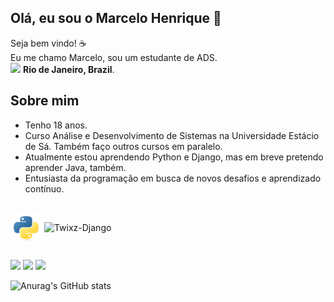 ## Olá, eu sou o Marcelo Henrique 👋

<p>Seja bem vindo! ☕</br>
Eu me chamo Marcelo, sou um estudante de ADS.<br>
<img src="https://cdn-icons-png.flaticon.com/256/3909/3909370.png" width="13"/> <b>Rio de Janeiro, Brazil</b>.
<br>

  ###
  ## Sobre mim
  - Tenho 18 anos.
  - Curso Análise e Desenvolvimento de Sistemas na Universidade Estácio de Sá. Também faço outros cursos em paralelo.
  - Atualmente estou aprendendo Python e Django, mas em breve pretendo aprender Java, também.
  - Entusiasta da programação em busca de novos desafios e aprendizado contínuo.

<div style="display: inline_block"><br>
  <img align="center" alt="Twixz-Python" height="45" width="50" src="https://raw.githubusercontent.com/devicons/devicon/master/icons/python/python-original.svg">
  <img align="center" alt="Twixz-Django" height="40" width="50" src="https://cdn.jsdelivr.net/gh/devicons/devicon/icons/django/django-plain.svg" />
</div>
  
  ##

<div> 
 <a href="https://discordapp.com/users/Twixz#0740" target="_blank"><img src="https://img.shields.io/badge/Discord-7289DA?style=for-the-badge&logo=discord&logoColor=white" target="_blank"></a> 
  <a href = "mailto:marceloamaraltw@gmail.com"><img src="https://img.shields.io/badge/-Gmail-%23333?style=for-the-badge&logo=gmail&logoColor=white" target="_blank"></a>
  <a href="https://www.linkedin.com/in/marcelo-henrique-amaral/" target="_blank"><img src="https://img.shields.io/badge/-LinkedIn-%230077B5?style=for-the-badge&logo=linkedin&logoColor=white" target="_blank"></a> 
</div>

![Anurag's GitHub stats](https://github-readme-stats.vercel.app/api?username=MarceloAmaral27&theme=tokyonight&show_icons=true)
